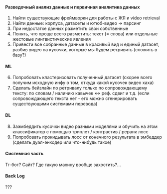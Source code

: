 #### Разведочный анализ данных и первичная аналитика данных
1. Найти существующие фреймворки для работы с ЖЯ и video retrieval
2. Найти данные: корпуса, датасеты и ютюб-видео -> парсинг
3. При недостатке данных разметить свои собственные
4. Понять, что проще всего разметить: текст (= слова) или отдельные жестовые лингвистические явления
5. Привести все собранные данные в красивый вид и единый датасет, разбив видео на кусочки, которые мы будем ретривить (сложить в базу?)

#### ML
6. Попробовать кластеризовать полученный датасет (скорее всего получим исходную инфу о том, откуда какой кусочек видео хаха)
7. Сделать бейзлайн по ретривалу только по сопровождающему тексту: по словам / наличию кавычек <-> реф. сдвиг и т.д. (если сопровождающего текста нет - его можно сгенерировать существующими системами перевода)

#### DL
8. Заэмбеддить кусочки видео разными моделями и обучить на этом классификатор с помощью триплет / контрастив / реранк лосс 
9. Попробовать прокидывать лосс от конечного результата в эмбеддер (сделать дуал-энкодер или что-нибудь такое)

#### Системная часть
Тг-бот? Сайт? Где такую махину вообще захостить?...

#### Back Log
???
